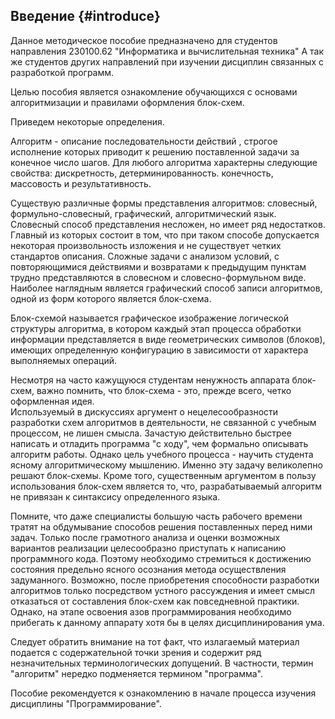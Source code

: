 ## Введение {#introduce}

Данное методическое пособие предназначено для студентов направления 230100.62 "Информатика и вычислительная техника" А так же студентов других направлений  при изучении дисциплин связанных с разработкой программ.

Целью пособия является ознакомление обучающихся с основами алгоритмизации и правилами оформления блок-схем.

Приведем некоторые определения.  

Алгоритм - описание  последовательности действий , строгое исполнение которых приводит к  решению поставленной  задачи за конечное число шагов. Для любого алгоритма  характерны следующие свойства: дискретность,  детерминированность. конечность, массовость  и результативность.

Существую различные формы представления алгоритмов:  словесный, формульно-словесный, графический, алгоритмический язык.  Словесный способ представления несложен, но имеет ряд  недостатков.  Главный из которых  состоит в том, что при таком способе допускается некоторая произвольность изложения  и не существует  четких стандартов описания. Сложные задачи с анализом условий, с повторяющимися действиями и возвратами к предыдущим пунктам трудно представляются в словесном и словесно-формульном виде.  Наиболее наглядным  является графический способ записи алгоритмов,  одной из форм  которого является блок-схема.

Блок-схемой называется графическое изображение логической структуры алгоритма, в котором каждый этап процесса обработки информации представляется в виде геометрических символов (блоков), имеющих определенную конфигурацию в зависимости от характера выполняемых операций.

Несмотря на часто кажущуюся студентам ненужность аппарата блок-схем, важно помнить, что блок-схема - это, прежде всего, четко оформленная идея.  
Используемый в дискуссиях аргумент о нецелесообразности разработки схем алгоритмов в деятельности, не связанной с учебным процессом, не лишен смысла. Зачастую действительно быстрее написать и отладить программа "с ходу", чем формально описывать алгоритм работы. Однако цель учебного процесса - научить студента ясному алгоритмическому мышлению. Именно эту задачу великолепно решают блок-схемы.  Кроме того, существенным аргументом в пользу использования блок-схем является то, что, разрабатываемый алгоритм не привязан к синтаксису определенного языка.

Помните, что даже специалисты большую часть рабочего времени тратят на обдумывание способов решения поставленных перед ними задач. Только после грамотного анализа и оценки возможных вариантов реализации целесообразно приступать к написанию программного кода. Поэтому необходимо стремиться к достижению состояния предельно ясного осознания метода осуществления задуманного. Возможно, после приобретения способности разработки алгоритмов только посредством устного рассуждения и имеет смысл отказаться от составления блок-схем как повседневной практики. Однако, на этапе освоения азов программирования необходимо прибегать к данному аппарату хотя бы в целях дисциплинирования ума.

Следует обратить внимание на тот факт, что излагаемый материал подается с содержательной точки зрения и содержит ряд незначительных терминологических допущений. В частности, термин "алгоритм" нередко подменяется термином "программа". 

Пособие рекомендуется к ознакомлению в начале процесса изучения дисциплины "Программирование". 

